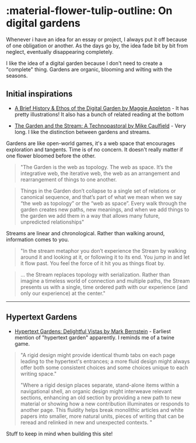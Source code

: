 :material-flower-tulip-outline: On digital gardens
========================

Whenever i have an idea for an essay or project, I always put it off because of one obligation or another. As the days go by, the idea fade bit by bit from neglect, eventually disappearing completely.

I like the idea of a digital garden because I don't need to create a "complete" thing. Gardens are organic, blooming and wilting with the seasons.

## Initial inspirations

- [A Brief History & Ethos of the Digital Garden by Maggie Appleton](https://maggieappleton.com/garden-history/) - It has pretty illustrations! It also has a bunch of related reading at the bottom

- [The Garden and the Stream: A Technopastoral by Mike Caulfield](https://hapgood.us/2015/10/17/the-garden-and-the-stream-a-technopastoral/) - Very long. I like the distinction between gardens and streams. 

Gardens are like open-world games, it's a web space that encourages exploration and tangents. Time is of no concern. It doesn't really matter if one flower bloomed before the other.

> "The Garden is the web as topology. The web as space. It’s the integrative web, the iterative web, the web as an arrangement and rearrangement of things to one another.

> Things in the Garden don’t collapse to a single set of relations or canonical sequence, and that’s part of what we mean when we say “the web as topology” or the “web as space”. Every walk through the garden creates new paths, new meanings, and when we add things to the garden we add them in a way that allows many future, unpredicted relationships"

Streams are linear and chronological. Rather than walking around, information comes to you.

>  "In the stream metaphor you don’t experience the Stream by walking around it and looking at it, or following it to its end. You jump in and let it flow past. You feel the force of it hit you as things float by.

> ... the Stream replaces topology with serialization. Rather than imagine a timeless world of connection and multiple paths, the Stream presents us with a single, time ordered path with our experience (and only our experience) at the center."

---

## Hypertext Gardens

- [Hypertext Gardens: Delightful Vistas by Mark Bernstein](https://www.eastgate.com/garden/Enter.html) - Earliest mention of "hypertext garden" apparently. I reminds me of a twine game.

<blockquote>
<p> "A rigid design might provide identical thumb tabs on each page leading to the hypertext's entrances; a more fluid design might always <span class="underline">offer both some consistent choices and some choices unique to each writing space.</span>"</p>

<p>"Where a rigid design places separate, stand-alone items within a navigational shell, an organic design might <span class="underline">interweave relevant sections, enhancing an old section by providing a new path to new material or showing how a new contribution illuminates or responds to another page.</span> This fluidity helps break monolithic articles and white papers into smaller, more natural units, pieces of writing that can be reread and relinked in new and unexpected contexts. "</p>
</blockquote>

Stuff to keep in mind when building this site!




